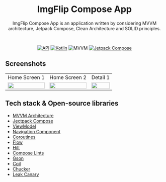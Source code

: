 <h1 align="center">ImgFlip Compose App</h1>
<p align="center">  
ImgFlip Compose App is an application written by considering MVVM architecture, Jetpack Compose, Clean Architecture and SOLID principles.
  </p>
</br>

<p align="center">
  <a href="https://android-arsenal.com/api?level=21"><img alt="API" src="https://img.shields.io/badge/Android API-24%2B-brightgreen.svg?style=flat"/></a>
  <a href="https://kotlinlang.org"><img alt="Kotlin" src="https://img.shields.io/badge/Kotlin-1.8.20-blue"/></a>
  <img alt="MVVM" src="https://img.shields.io/badge/MVVM-Architecture-purple"/>
  <a href="https://developer.android.com/jetpack/compose"><img alt="Jetpack Compose" src="https://img.shields.io/badge/Jetpack Compose-UI-red"/></a>

</p>

## Screenshots
<table>
    <tr>
    <td>Home Screen 1</td>
    <td>Home Screen 2</td>
    <td>Detail 1</td>
   </tr>
  <tr>
    <td><img src="https://github.com/Mehmetth/ComposeImgFlip/assets/18207490/a1256a99-97e4-4c1f-b795-36a31aea7007" width="100%"></td>
    <td><img src="https://github.com/Mehmetth/ComposeImgFlip/assets/18207490/2bd327ff-9593-4ca2-96e1-593833f2c712" width="100%"></td>
    <td><img src="https://github.com/Mehmetth/ComposeImgFlip/assets/18207490/3409928e-c01a-480e-811d-a141a9584789" width="100%"></td>
   </tr>  
  </tr>
</table>

## Tech stack & Open-source libraries
- [MVVM Architecture](https://developer.android.com/jetpack/guide)
- [Jectpack Compose](https://developer.android.com/jetpack/compose)
- [ViewModel](https://developer.android.com/topic/libraries/architecture/viewmodel)
- [Navigation Component](https://developer.android.com/guide/navigation)
- [Coroutines](https://github.com/Kotlin/kotlinx.coroutines) 
- [Flow](https://developer.android.com/kotlin/flow)
- [Hilt](https://developer.android.com/training/dependency-injection/hilt-android)
- [Compose Lints](https://slackhq.github.io/compose-lints/)
- [Gson](https://github.com/google/gson)
- [Coil](https://coil-kt.github.io/coil)
- [Chucker](https://github.com/ChuckerTeam/chucker)
- [Leak Canary](https://square.github.io/leakcanary/)
